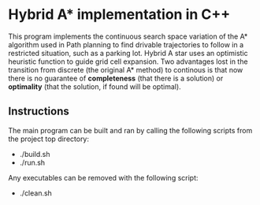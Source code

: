 # Hybrid A* implementation in C++

This program implements the continuous search space variation of the A* algorithm used in Path planning to find drivable trajectories to follow in a restricted situation, such as a parking lot. Hybrid A star uses an optimistic heuristic function to guide grid cell expansion. Two advantages lost in the transition from discrete (the original A* method) to continous is that now there is no guarantee of **completeness** (that there is a solution) or **optimality** (that the solution, if found will be optimal).

## Instructions

The main program can be built and ran by calling the following scripts from the project top directory:

- ./build.sh
- ./run.sh
 
Any executables can be removed with the following script:

 - ./clean.sh